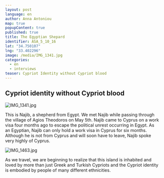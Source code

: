 ```yaml
---
layout: post
language: en
author: Anna Antoniou
map: true
popupContent: true
published: true
title: The Egyptian Shepard
identifier: ASA_5_10_16
lat: "34.750107"
lng: "33.402296"
image: /media/IMG_1341.jpg
categories: 
  - en
  - interviews
teaser: Cypriot Identity without Cypriot blood
---
```

## Cypriot identity without Cypriot blood

![IMG_1341.jpg]({{site.baseurl}}/media/IMG_1341.jpg)

This is Najib, a shepherd from Egypt. We met Najib while passing through the village of Agios Theodoros on May 5th.  Najib came to Cyprus on a work visa four months ago to escape the political unrest occurring in Egypt. As an Egyptian, Najib can only hold a work visa in Cyprus for six months.  Although he is not from Cyprus and will soon have to leave, Najib spoke very highly of Cyprus. 

![IMG_1463.jpg]({{site.baseurl}}/media/IMG_1463.jpg)

As we travel, we are beginning to realize that this island is inhabited and loved by more than just Greek and Turkish Cypriots and the Cypriot identity is embodied by people of many different ethnicities.
